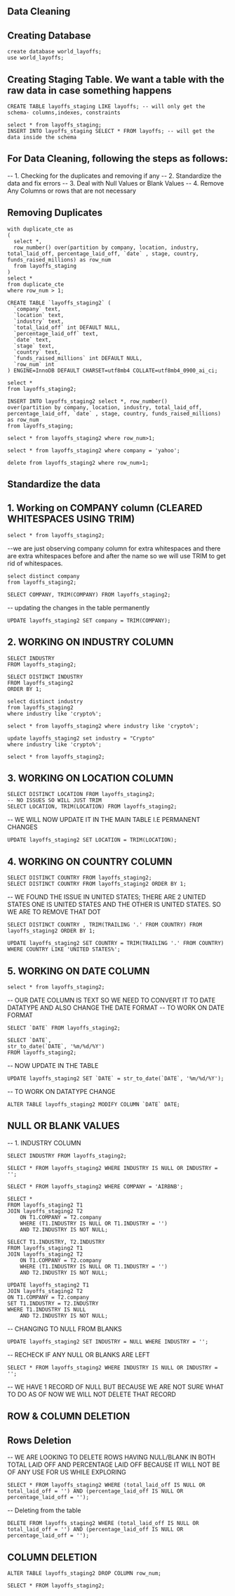## Data Cleaning

## Creating Database
```
create database world_layoffs;
use world_layoffs;
```

## Creating Staging Table. We want a table with the raw data in case something happens
```
CREATE TABLE layoffs_staging LIKE layoffs; -- will only get the schema- columns,indexes, constraints
```
```
select * from layoffs_staging;
INSERT INTO layoffs_staging SELECT * FROM layoffs; -- will get the data inside the schema
```

## For Data Cleaning, following the steps as follows:
-- 1. Checking for the duplicates and removing if any
-- 2. Standardize the data and fix errors
-- 3. Deal with Null Values or Blank Values
-- 4. Remove Any Columns or rows that are not necessary

## Removing Duplicates
```
with duplicate_cte as 
(
  select *,
  row_number() over(partition by company, location, industry, total_laid_off, percentage_laid_off, `date` , stage, country, funds_raised_millions) as row_num
  from layoffs_staging
)
select *
from duplicate_cte
where row_num > 1;
```
```
CREATE TABLE `layoffs_staging2` (
  `company` text,
  `location` text,
  `industry` text,
  `total_laid_off` int DEFAULT NULL,
  `percentage_laid_off` text,
  `date` text,
  `stage` text,
  `country` text,
  `funds_raised_millions` int DEFAULT NULL,
  `row_num` int
) ENGINE=InnoDB DEFAULT CHARSET=utf8mb4 COLLATE=utf8mb4_0900_ai_ci;
```
```
select *
from layoffs_staging2;
```
```
INSERT INTO layoffs_staging2 select *, row_number() 
over(partition by company, location, industry, total_laid_off, percentage_laid_off, `date` , stage, country, funds_raised_millions) as row_num
from layoffs_staging;
```
```
select * from layoffs_staging2 where row_num>1;
```
```
select * from layoffs_staging2 where company = 'yahoo';
```
```
delete from layoffs_staging2 where row_num>1;
```
## Standardize the data

## 1. Working on COMPANY column (CLEARED WHITESPACES USING TRIM)
```
select * from layoffs_staging2;
```
--we are just observing company column for extra whitespaces and there are extra whitespaces before and after the name so we will use TRIM to get rid of whitespaces.
```
select distinct company
from layoffs_staging2;
```
```
SELECT COMPANY, TRIM(COMPANY) FROM layoffs_staging2;
```
-- updating the changes in the table permanently
```
UPDATE layoffs_staging2 SET company = TRIM(COMPANY);
```

## 2. WORKING ON INDUSTRY COLUMN
```
SELECT INDUSTRY 
FROM layoffs_staging2;
```
```
SELECT DISTINCT INDUSTRY
FROM layoffs_staging2
ORDER BY 1;
```           
```
select distinct industry
from layoffs_staging2
where industry like 'crypto%';
```
```
select * from layoffs_staging2 where industry like 'crypto%';
```
```
update layoffs_staging2 set industry = "Crypto"
where industry like 'crypto%';
```
```
select * from layoffs_staging2;
```

## 3. WORKING ON LOCATION COLUMN
```
SELECT DISTINCT LOCATION FROM layoffs_staging2; 
-- NO ISSUES SO WILL JUST TRIM
SELECT LOCATION, TRIM(LOCATION) FROM layoffs_staging2;
```
-- WE WILL NOW UPDATE IT IN THE MAIN TABLE I.E PERMANENT CHANGES
```
UPDATE layoffs_staging2 SET LOCATION = TRIM(LOCATION);
```

## 4. WORKING ON COUNTRY COLUMN
```
SELECT DISTINCT COUNTRY FROM layoffs_staging2;
SELECT DISTINCT COUNTRY FROM layoffs_staging2 ORDER BY 1;
```

-- WE FOUND THE ISSUE IN UNITED STATES; THERE ARE 2 UNITED STATES ONE IS UNITED STATES AND THE OTHER IS UNITED STATES. SO WE ARE TO REMOVE THAT DOT
```
SELECT DISTINCT COUNTRY , TRIM(TRAILING '.' FROM COUNTRY) FROM layoffs_staging2 ORDER BY 1;
```
```
UPDATE layoffs_staging2 SET COUNTRY = TRIM(TRAILING '.' FROM COUNTRY) WHERE COUNTRY LIKE 'UNITED STATES%';
```

## 5. WORKING ON DATE COLUMN
```
select * from layoffs_staging2;
```
-- OUR DATE COLUMN IS TEXT SO WE NEED TO CONVERT IT TO DATE DATATYPE AND ALSO CHANGE THE DATE FORMAT
-- TO WORK ON DATE FORMAT
```
SELECT `DATE` FROM layoffs_staging2;
```
```
SELECT `DATE`,
str_to_date(`DATE`, '%m/%d/%Y')
FROM layoffs_staging2;
```

-- NOW UPDATE IN THE TABLE
```
UPDATE layoffs_staging2 SET `DATE` = str_to_date(`DATE`, '%m/%d/%Y');
```

-- TO WORK ON DATATYPE CHANGE
```
ALTER TABLE layoffs_staging2 MODIFY COLUMN `DATE` DATE;
```

## NULL OR BLANK VALUES
-- 1. INDUSTRY COLUMN
```
SELECT INDUSTRY FROM layoffs_staging2;
```
```
SELECT * FROM layoffs_staging2 WHERE INDUSTRY IS NULL OR INDUSTRY = '';
```
```
SELECT * FROM layoffs_staging2 WHERE COMPANY = 'AIRBNB';
```
```
SELECT * 
FROM layoffs_staging2 T1 
JOIN layoffs_staging2 T2
	ON T1.COMPANY = T2.company
    WHERE (T1.INDUSTRY IS NULL OR T1.INDUSTRY = '')
    AND T2.INDUSTRY IS NOT NULL;
 ```
```   
SELECT T1.INDUSTRY, T2.INDUSTRY
FROM layoffs_staging2 T1 
JOIN layoffs_staging2 T2
	ON T1.COMPANY = T2.company
    WHERE (T1.INDUSTRY IS NULL OR T1.INDUSTRY = '')
    AND T2.INDUSTRY IS NOT NULL;
```
```
UPDATE layoffs_staging2 T1 
JOIN layoffs_staging2 T2
ON T1.COMPANY = T2.company
SET T1.INDUSTRY = T2.INDUSTRY
WHERE T1.INDUSTRY IS NULL 
    AND T2.INDUSTRY IS NOT NULL;
```
-- CHANGING TO NULL FROM BLANKS
```
UPDATE layoffs_staging2 SET INDUSTRY = NULL WHERE INDUSTRY = '';
```
-- RECHECK IF ANY NULL OR BLANKS ARE LEFT 
```
SELECT * FROM layoffs_staging2 WHERE INDUSTRY IS NULL OR INDUSTRY = '';
```
-- WE HAVE 1 RECORD OF NULL BUT BECAUSE WE ARE NOT SURE WHAT TO DO AS OF NOW WE WILL NOT DELETE THAT RECORD


## ROW & COLUMN DELETION
## Rows Deletion
-- WE ARE LOOKING TO DELETE ROWS HAVING NULL/BLANK IN BOTH TOTAL LAID OFF AND PERCENTAGE LAID OFF BECAUSE IT WILL NOT BE OF ANY USE FOR US WHILE EXPLORING 
```
SELECT * FROM layoffs_staging2 WHERE (total_laid_off IS NULL OR total_laid_off = '') AND (percentage_laid_off IS NULL OR percentage_laid_off = '');
```
-- Deleting from the table
```
DELETE FROM layoffs_staging2 WHERE (total_laid_off IS NULL OR total_laid_off = '') AND (percentage_laid_off IS NULL OR percentage_laid_off = '');
```
## COLUMN DELETION
```
ALTER TABLE layoffs_staging2 DROP COLUMN row_num;
```
```
SELECT * FROM layoffs_staging2;
```
